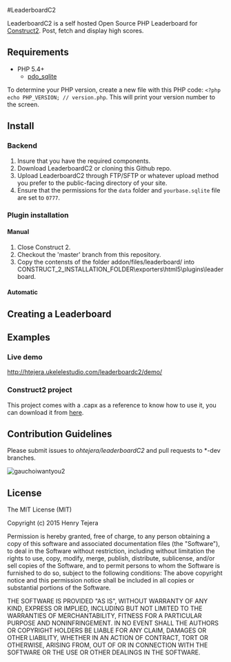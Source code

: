 #LeaderboardC2

LeaderboardC2 is a self hosted Open Source PHP Leaderboard for [Construct2](https://www.scirra.com/construct2). Post, fetch and display high scores.

## Requirements

- PHP 5.4+
    - [pdo_sqlite](http://php.net/manual/es/ref.pdo-sqlite.php)


To determine your PHP version, create a new file with this PHP code: `<?php echo PHP_VERSION; // version.php`. This will print your version number to the screen.

## Install

### Backend

1. Insure that you have the required components.
2. Download LeaderboardC2 or cloning this Github repo.
3. Upload LeaderboardC2 through FTP/SFTP or whatever upload method you prefer to the public-facing directory of your site.
4. Ensure that the permissions for the `data` folder and `yourbase.sqlite` file are set to `0777`.

### Plugin installation

#### Manual 

1. Close Construct 2.
2. Checkout the 'master' branch from this repository.
3. Copy the contensts of the folder addon/files/leaderboard/ into CONSTRUCT_2_INSTALLATION_FOLDER\exporters\html5\plugins\leaderboard.

#### Automatic




## Creating a Leaderboard

## Examples

### Live demo
http://htejera.ukelelestudio.com/leaderboardc2/demo/

### Construct2 project

This project comes with a .capx as a reference to know how to use it, you can download it from [here](https://github.com/ohtejera/leaderboardC2/raw/master/c2Example/Leaderboard.capx).

## Contribution Guidelines

Please submit issues to *ohtejera/leaderboardC2* and pull requests to *-dev branches.

![gauchoiwantyou2](https://cloud.githubusercontent.com/assets/3797402/6204483/3f8bddbe-b534-11e4-9966-fbc78e8d8161.gif)

## License

The MIT License (MIT)

Copyright (c) 2015 Henry Tejera

Permission is hereby granted, free of charge, to any person obtaining a copy
of this software and associated documentation files (the "Software"), to deal
in the Software without restriction, including without limitation the rights
to use, copy, modify, merge, publish, distribute, sublicense, and/or sell
copies of the Software, and to permit persons to whom the Software is
furnished to do so, subject to the following conditions:
The above copyright notice and this permission notice shall be included in all
copies or substantial portions of the Software.

THE SOFTWARE IS PROVIDED "AS IS", WITHOUT WARRANTY OF ANY KIND, EXPRESS OR
IMPLIED, INCLUDING BUT NOT LIMITED TO THE WARRANTIES OF MERCHANTABILITY,
FITNESS FOR A PARTICULAR PURPOSE AND NONINFRINGEMENT. IN NO EVENT SHALL THE
AUTHORS OR COPYRIGHT HOLDERS BE LIABLE FOR ANY CLAIM, DAMAGES OR OTHER
LIABILITY, WHETHER IN AN ACTION OF CONTRACT, TORT OR OTHERWISE, ARISING FROM,
OUT OF OR IN CONNECTION WITH THE SOFTWARE OR THE USE OR OTHER DEALINGS IN THE
SOFTWARE.


